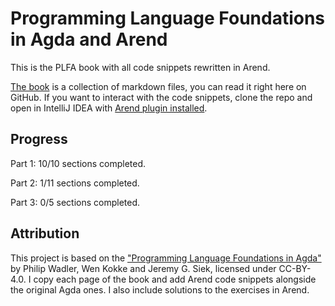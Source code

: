 # Programming Language Foundations in Agda and Arend

This is the PLFA book with all code snippets rewritten in Arend.

[The book](book/README.md) is a collection of markdown files, you can read it right here on GitHub.
If you want to interact with the code snippets, clone the repo and open in IntelliJ IDEA with [Arend plugin installed](https://arend-lang.github.io/documentation/getting-started).

## Progress

Part 1: 10/10 sections completed.

Part 2: 1/11 sections completed.

Part 3: 0/5 sections completed.

## Attribution

This project is based on the ["Programming Language Foundations in Agda"](https://plfa.github.io/) by Philip Wadler, Wen Kokke and Jeremy G. Siek, licensed under CC-BY-4.0.
I copy each page of the book and add Arend code snippets alongside the original Agda ones. I also include solutions to the exercises in Arend.
